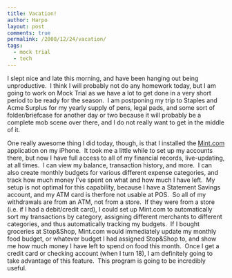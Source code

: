```yaml
---
title: Vacation!
author: Harpo
layout: post
comments: true
permalink: /2008/12/24/vacation/
tags:
  - mock trial
  - tech
---
```

I slept nice and late this morning, and have been hanging out being unproductive.  I think I will probably not do any homework today, but I am going to work on Mock Trial as we have a lot to get done in a very short period to be ready for the season.  I am postponing my trip to Staples and Acme Surplus for my yearly supply of pens, legal pads, and some sort of folder/briefcase for another day or two because it will probably be a complete mob scene over there, and I do not really want to get in the middle of it.

One really awesome thing I did today, though, is that I installed the <a href="http://www.mint.com" target="_blank">Mint.com</a> application on my iPhone.  It took me a little while to set up my accounts there, but now I have full access to all of my financial records, live-updating, at all times.  I can view my balance, transaction history, and more.  I can also create monthly budgets for various different expense categories, and track how much money I&#8217;ve spent on what and how much I have left.  My setup is not optimal for this capability, because I have a Statement Savings account, and my ATM card is therfore not usable at POS.  So all of my withdrawals are from an ATM, not from a store.  If they were from a store (i.e. if I had a debit/credit card), I could set up Mint.com to automatically sort my transactions by category, assigning different merchants to different categories, and thus automatically tracking my budgets.  If I bought groceries at Stop&Shop, Mint.com would immediately update my monthly food budget, or whatever budget I had assigned Stop&Shop to, and show me how much money I have left to spend on food this month.  Once I get a credit card or checking account (when I turn 18), I am definitely going to take advantage of this feature.  This program is going to be incredibly useful.